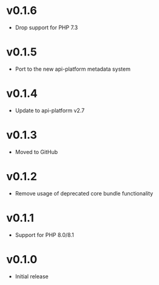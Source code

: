 # v0.1.6

* Drop support for PHP 7.3

# v0.1.5

* Port to the new api-platform metadata system

# v0.1.4

* Update to api-platform v2.7

# v0.1.3

* Moved to GitHub

# v0.1.2

* Remove usage of deprecated core bundle functionality

# v0.1.1

* Support for PHP 8.0/8.1

# v0.1.0

* Initial release
